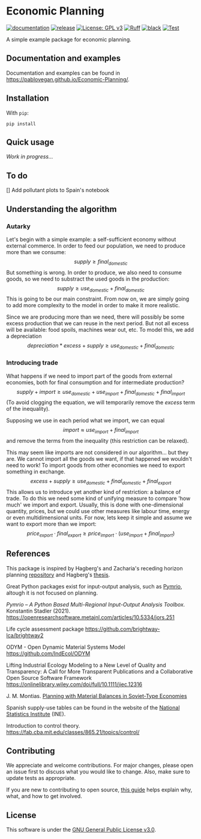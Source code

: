 # Economic Planning

[![documentation](https://img.shields.io/badge/docs-mkdocs%20material-blue.svg?style=flat)](https://pablovegan.github.io/Economic-Planning/)
[![release](https://img.shields.io/github/v/release/pablovegan/python-tips-tools.svg)](https://github.com/pablovegan/Python-tips-tools/releases/latest)
[![License: GPL v3](https://img.shields.io/badge/License-GPLv3-blue.svg)](https://www.gnu.org/licenses/gpl-3.0)
[![Ruff](https://img.shields.io/endpoint?url=https://raw.githubusercontent.com/charliermarsh/ruff/main/assets/badge/v1.json)](https://github.com/charliermarsh/ruff)
[![black](https://img.shields.io/badge/code%20style-black-black)](https://github.com/psf/black)
[![Test](https://github.com/pablovegan/Python-tips-tools/actions/workflows/tests.yml/badge.svg)](https://github.com/pablovegan/Python-tips-tools/actions/workflows/tests.yml)

A simple example package for economic planning.

## Documentation and examples
Documentation and examples can be found in https://pablovegan.github.io/Economic-Planning/.

## Installation

With `pip`:
```console
pip install 
```

## Quick usage

_Work in progress..._

## To do
[] Add pollutant plots to Spain's notebook


## Understanding the algorithm

### Autarky

Let's begin with a simple example: a self-sufficient economy without external commerce. In order to feed our population, we need to produce more than we consume:
$$supply \geq final_{domestic} $$
But something is wrong. In order to produce, we also need to consume goods, so we need to substract the used goods in the production:
$$supply \geq use_{domestic} + final_{domestic} $$
This is going to be our main constraint. From now on, we are simply going to add more complexity to the model in order to make it more realistic.

Since we are producing more than we need, there will possibly be some excess production that we can reuse in the next period. But not all excess will be available: food spoils, machines wear out, etc. To model this, we add a depreciation
$$depreciation * excess + supply \geq use_{domestic} + final_{domestic}$$

### Introducing trade

What happens if we need to import part of the goods from external economies, both for final consumption and for intermediate production? 
$$supply + import \geq use_{domestic} + use_{import} + final_{domestic} + final_{import}$$
(To avoid clogging the equation, we will temporarily remove the $excess$ term of the inequality).

Supposing we use in each period what we import, we can equal
$$import \approx use_{import} + final_{import}$$
and remove the terms from the inequality (this restriction can be relaxed). 

This may seem like imports are not considered in our algorithm... but they are. We cannot import all the goods we want, if that happened we wouldn't need to work! To import goods from other economies we need to export something in exchange.
$$excess + supply \geq use_{domestic} + final_{domestic} + final_{export}$$
This allows us to introduce yet another kind of restriction: a balance of trade. To do this we need some kind of unifying measure to compare 'how much' we import and export. Usually, this is done with one-dimensional quantity, prices, but we could use other measures like labour time, energy or even multidimensional units. For now, lets keep it simple and assume we want to export more than we import:
$$price_{export} \cdot final_{export} \geq price_{import} \cdot (use_{import} + final_{import})$$


## References

This package is inspired by Hagberg's and Zacharia's receding horizon planning [repository](https://github.com/lokehagberg/rhp) and Hagberg's [thesis](https://www.diva-portal.org/smash/get/diva2:1730354/FULLTEXT01.pdf).

Great Python packages exist for input-output analysis, such as [Pymrio](https://github.com/IndEcol/pymrio), altough it is not focused on planning.

_Pymrio – A Python Based Multi-Regional Input-Output Analysis Toolbox._ Konstantin Stadler (2021).
https://openresearchsoftware.metajnl.com/articles/10.5334/jors.251

Life cycle assessment package https://github.com/brightway-lca/brightway2

ODYM - Open Dynamic Material Systems Model https://github.com/IndEcol/ODYM

Lifting Industrial Ecology Modeling to a New Level of Quality and Transparency: A Call for More Transparent Publications and a Collaborative Open Source Software Framework https://onlinelibrary.wiley.com/doi/full/10.1111/jiec.12316

J. M. Montias. [Planning with Material Balances in Soviet-Type Economies](https://sci-hub.st/https://www.jstor.org/stable/1813077)

Spanish supply-use tables can be found in the website of the [National Statistics Institute](https://www.ine.es/dyngs/INEbase/en/operacion.htm?c=Estadistica_C&cid=1254736177059&menu=resultados&idp=1254735576581) (INE).

Introduction to control theory. https://fab.cba.mit.edu/classes/865.21/topics/control/


## Contributing

We appreciate and welcome contributions. For major changes, please open an issue first
to discuss what you would like to change. Also, make sure to update tests as appropriate.

If you are new to contributing to open source, [this guide](https://opensource.guide/how-to-contribute/) helps explain why, what, and how to get involved.

## License

This software is under the [GNU General Public License v3.0](https://choosealicense.com/licenses/gpl-3.0/).
